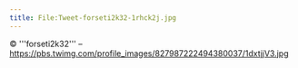 ```yaml
---
title: File:Tweet-forseti2k32-1rhck2j.jpg
---
```


© '''forseti2k32''' – https://pbs.twimg.com/profile_images/827987222494380037/1dxtjjV3.jpg